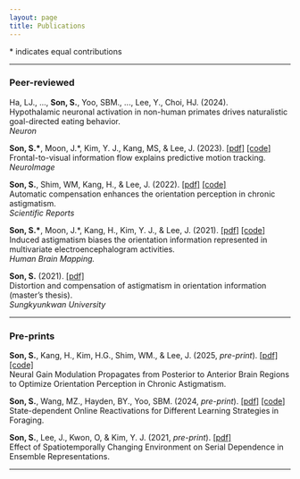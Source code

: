 ```yaml
---
layout: page
title: Publications
---
```

\* indicates equal contributions

***
### Peer-reviewed

Ha, LJ., ..., **Son, S.**, Yoo, SBM., ..., Lee, Y., Choi, HJ. (2024). <br>
Hypothalamic neuronal activation in non-human primates drives naturalistic goal-directed eating behavior. <br>
*Neuron* <br>

**Son, S.\***, Moon, J.\*, Kim, Y. J., Kang, MS, & Lee, J. (2023). 
[[pdf]](https://doi.org/10.1016/j.neuroimage.2023.119914)
[[code]](https://www.dropbox.com/sh/deyj5j6g4t5gmt4/AACRYR_T61edemU_48l8d03ta?dl=0)
<br>
Frontal-to-visual information flow explains predictive motion tracking. <br>
*NeuroImage* <br>

**Son, S.**, Shim, WM, Kang, H., & Lee, J. (2022). 
[[pdf]](https://www.nature.com/articles/s41598-022-07788-y.pdf) 
[[code]]()<br>
Automatic compensation enhances the orientation perception in chronic astigmatism. <br>
*Scientific Reports* <br>

**Son, S.\***, Moon, J.\*, Kang, H., Kim, Y. J., & Lee, J. (2021). 
[[pdf]](https://onlinelibrary.wiley.com/doi/epdf/10.1002/hbm.25550) 
[[code]](https://www.dropbox.com/sh/o1jg74rw3sdqx1g/AACQjgXq0TZWrCnkTM7bsgsga?dl=0) <br> 
Induced astigmatism biases the orientation information represented in multivariate electroencephalogram activities. <br>
*Human Brain Mapping.* <br>

**Son, S.** (2021). 
[[pdf]](https://lib.skku.edu/suwon/en/#/search/detail/14859124)<br>
Distortion and compensation of astigmatism in orientation information (master’s thesis). <br>
*Sungkyunkwan University* <br>

***

### Pre-prints

**Son, S.**, Kang, H., Kim, H.G., Shim, WM., & Lee, J. (2025, *pre-print*). 
[[pdf]]()
[[code]](https://github.com/SangkyuSon/astigEEG)  <br> 
Neural Gain Modulation Propagates from Posterior to Anterior Brain Regions to Optimize Orientation Perception in Chronic Astigmatism. <br>

**Son, S.**, Wang, MZ., Hayden, BY., Yoo, SBM. (2024, *pre-print*). 
[[pdf]](https://www.biorxiv.org/content/10.1101/2024.03.25.586512v1)
[[code]](https://github.com/SangkyuSon/VRmaze)  <br> 
State-dependent Online Reactivations for Different Learning Strategies in Foraging.

**Son, S.**, Lee, J., Kwon, O, & Kim, Y. J. (2021, *pre-print*). 
[[pdf]](https://www.biorxiv.org/content/10.1101/2021.11.30.470662v1.full.pdf) <br> 
Effect of Spatiotemporally Changing Environment on Serial Dependence in Ensemble Representations. <br>

***

